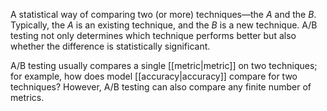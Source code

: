 
A statistical way of comparing two (or more) techniques—the <em>A</em>
and the <em>B</em>. Typically, the <em>A</em> is an existing technique, and the
<em>B</em> is a new technique.
A/B testing not only determines which technique performs better
but also whether the difference is statistically significant.

A/B testing usually compares a single [[metric|metric]] on two techniques;
for example, how does model [[accuracy|accuracy]] compare for two
techniques? However, A/B testing can also compare any finite number of
metrics.

<a class="glossary-anchor" name="accelerator-chip"></a>
